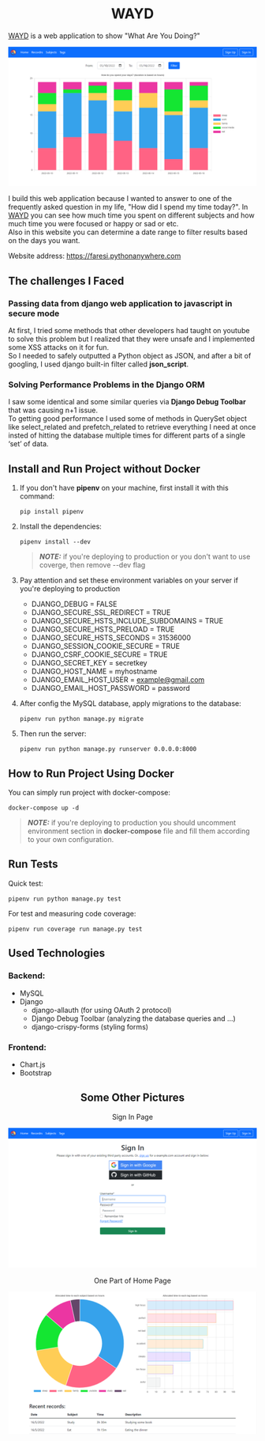 <h1 align="center">WAYD</h1>

[WAYD](https://faresi.pythonanywhere.com) is a web application to show "What Are You Doing?"

[![WAYD project image 1](https://github.com/mf210/WAYD/blob/main/project-images/page1.png)](https://faresi.pythonanywhere.com)

I build this web application because  I wanted to answer to one of the frequently asked question in my life, "How did I spend my time today?". In [WAYD](https://faresi.pythonanywhere.com) you can see how much time you spent on different subjects and how much time you were focused or happy or sad or etc.  
Also in this website you can determine a date range to filter results based on the days you want.  

Website address: https://faresi.pythonanywhere.com


## The challenges I Faced

### Passing data from django web application to javascript in secure mode

At first, I tried some methods that other developers had taught on youtube to solve this problem but I realized that they were unsafe and I implemented some XSS attacks on it for fun.  
So I needed to safely outputted a Python object as JSON, and after a bit of googling, I used django built-in filter called **json_script**.

### Solving Performance Problems in the Django ORM

I saw some identical and some similar queries via **Django Debug Toolbar** that was causing n+1 issue.  
To getting good performance I used some of methods in QuerySet object like select_related and prefetch_related to retrieve everything I need at once insted of hitting the database multiple times for different parts of a single ‘set’ of data.

## Install and Run Project without Docker

1. If you don't have **pipenv** on your machine, first install it with this command:

    ```
    pip install pipenv
    ```
    
2. Install the dependencies:
    
    ```
    pipenv install --dev
    ```

    > **_NOTE:_** if you're deploying to production or you don't want to use coverge, then remove --dev flag

3. Pay attention and set these environment variables on your server if you're deploying to production
    - DJANGO_DEBUG = FALSE
    - DJANGO_SECURE_SSL_REDIRECT = TRUE
    - DJANGO_SECURE_HSTS_INCLUDE_SUBDOMAINS = TRUE
    - DJANGO_SECURE_HSTS_PRELOAD = TRUE
    - DJANGO_SECURE_HSTS_SECONDS = 31536000
    - DJANGO_SESSION_COOKIE_SECURE = TRUE
    - DJANGO_CSRF_COOKIE_SECURE = TRUE
    - DJANGO_SECRET_KEY = secretkey
    - DJANGO_HOST_NAME = myhostname
    - DJANGO_EMAIL_HOST_USER = example@gmail.com
    - DJANGO_EMAIL_HOST_PASSWORD = password

4. After config the MySQL database, apply migrations to the database:

    ```
    pipenv run python manage.py migrate
    ```

5. Then run the server:

    ```
    pipenv run python manage.py runserver 0.0.0.0:8000
    ```

## How to Run Project Using Docker
You can simply run project with docker-compose:

    docker-compose up -d

> **_NOTE:_** if you're deploying to production you should uncomment environment section in **docker-compose** file and fill them according to your own configuration.

## Run Tests
Quick test:

    pipenv run python manage.py test

For test and measuring code coverage:
    
    pipenv run coverage run manage.py test


## Used Technologies

### Backend:

- MySQL
- Django
    - django-allauth (for using OAuth 2 protocol)
    - Django Debug Toolbar (analyzing the database queries and ...)
    - django-crispy-forms (styling forms)

### Frontend:

- Chart.js
- Bootstrap


<h2 align="center">Some Other Pictures</h2>

<p align="center"> Sign In Page </p>

[![WAYD project image 3](https://github.com/mf210/WAYD/blob/main/project-images/page3.png)](https://faresi.pythonanywhere.com/accounts/login/)

<p align="center">One Part of Home Page </p>

[![WAYD project image 2](https://github.com/mf210/WAYD/blob/main/project-images/page2.png)](https://faresi.pythonanywhere.com)
